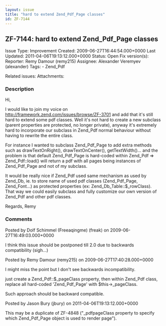 ```yaml
---
layout: issue
title: "hard to extend Zend_Pdf_Page classes"
id: ZF-7144
---
```


ZF-7144: hard to extend Zend\_Pdf\_Page classes
-----------------------------------------------

 Issue Type: Improvement Created: 2009-06-27T16:44:54.000+0000 Last Updated: 2011-04-06T19:13:12.000+0000 Status: Open Fix version(s): 
 Reporter:  Remy Damour (remy215)  Assignee:  Alexander Veremyev (alexander)  Tags: - Zend\_Pdf
 
 Related issues: 
 Attachments: 
### Description

Hi,

I would like to join my voice on <http://framework.zend.com/issues/browse/ZF-3701> and add that it's still hard to extend some pdf classes. Well it's not hard to create a new subclass (parent properties are protected, no longer private), anyway it's extremely hard to incorporate our subclass in Zend\_Pdf normal behaviour without having to rewrite the entire class.

For instance I wanted to subclass Zend\_Pdf\_Page to add extra methods such as drawTextOnRight(), drawTextOnCenter(), getTextWidth()... and the problem is that default Zend\_Pdf\_Page is hard-coded within Zend\_Pdf => Zend\_Pdf::load() will return a pdf with all pages being instances of Zend\_Pdf\_Page and not of my subclass.

It would be really nice if Zend\_Pdf used same mechanism as used by Zend\_Db, ie. to store name of used pdf classes (Zend\_Pdf\_Page, Zend\_Font...) as protected properties (ex: Zend\_Db\_Table::$\_rowClass). That way we could easily subclass and fully customize our own version of Zend\_Pdf and other pdf classes.

Regards, Remy

 

 

### Comments

Posted by Dolf Schimmel (Freeaqingme) (freak) on 2009-06-27T16:49:03.000+0000

I think this issue should be postponed till 2.0 due to backwards compatibility (sigh...)

 

 

Posted by Remy Damour (remy215) on 2009-06-27T17:40:28.000+0000

I might miss the point but I don't see backwards incompatibility.

just create a Zend\_Pdf::$\_pageClass property, then within Zend\_Pdf class, replace all hard-coded 'Zend\_Pdf\_Page' with $this->\_pageClass.

Such approach should be backward compatible.

 

 

Posted by Jason Bury (jbury) on 2011-04-06T19:13:12.000+0000

This may be a duplicate of ZF-4848 ("\_pdfpageClass property to specify which Zend\_Pdf\_Page object is used to render page").

 

 
